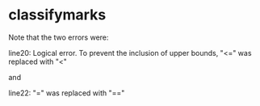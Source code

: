 # classifymarks

Note that the two errors were:

line20: Logical error. To prevent the inclusion of upper bounds, "<=" was replaced with "<"

and

line22: "=" was replaced with "=="
